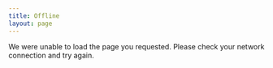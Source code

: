 ```yaml
---
title: Offline
layout: page
---
```


We were unable to load the page you requested. Please check your network connection and try again.

